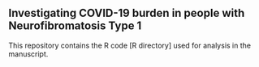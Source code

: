 ## Investigating COVID-19 burden in people with Neurofibromatosis Type 1

This repository contains the R code [R directory] used for analysis in the manuscript.

